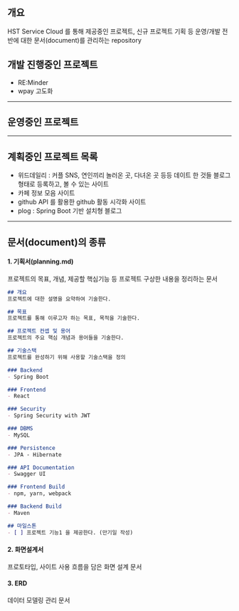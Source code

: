 ﻿## 개요
HST Service Cloud 를 통해 제공중인 프로젝트, 신규 프로젝트 기획 등 운영/개발 전반에 대한 문서(document)를 관리하는 repository

## 개발 진행중인 프로젝트
- RE:Minder
- wpay 고도화

---
## 운영중인 프로젝트

---
## 계획중인 프로젝트 목록
- 위드데일리 : 커플 SNS, 연인끼리 놀러온 곳, 다녀온 곳 등등 데이트 한 것들 블로그 형태로 등록하고, 볼 수 있는 사이트
- 카페 정보 모음 사이트
- github API 를 활용한 github 활동 시각화 사이트
- plog : Spring Boot 기반 설치형 블로그

---
## 문서(document)의 종류
#### 1. 기획서(planning.md)
프로젝트의 목표, 개념, 제공할 핵심기능 등 프로젝트 구상한 내용을 정리하는 문서

```markdown
## 개요
프로젝트에 대한 설명을 요약하여 기술한다.

## 목표
프로젝트를 통해 이루고자 하는 목표, 목적을 기술한다.

## 프로젝트 컨셉 및 용어
프로젝트의 주요 핵심 개념과 용어들을 기술한다.

## 기술스택
프로젝트를 완성하기 위해 사용할 기술스택을 정의

### Backend
- Spring Boot

### Frontend
- React

### Security
- Spring Security with JWT

### DBMS
- MySQL

### Persistence
- JPA - Hibernate

### API Documentation
- Swagger UI

### Frontend Build
- npm, yarn, webpack

### Backend Build
- Maven

## 마일스톤
- [ ] 프로젝트 기능1 을 제공한다. (만기일 작성)
```
#### 2. 화면설계서
프로토타입, 사이트 사용 흐름을 담은 화면 설계 문서

#### 3. ERD 
데이터 모델링 관리 문서

